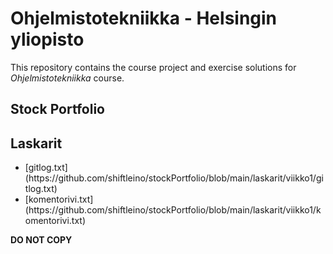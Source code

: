 # Ohjelmistotekniikka - Helsingin yliopisto

This repository contains the course project and exercise solutions for <I>Ohjelmistotekniikka</I> course.

## Stock Portfolio

## Laskarit

<ul>
  <li>[gitlog.txt](https://github.com/shiftleino/stockPortfolio/blob/main/laskarit/viikko1/gitlog.txt)</li>
  <li>[komentorivi.txt](https://github.com/shiftleino/stockPortfolio/blob/main/laskarit/viikko1/komentorivi.txt)</li>
</ul>

<b>DO NOT COPY</b>
